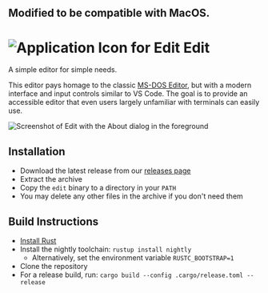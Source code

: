 Modified to be compatible with MacOS.
---

# ![Application Icon for Edit](./assets/edit.svg) Edit

A simple editor for simple needs.

This editor pays homage to the classic [MS-DOS Editor](https://en.wikipedia.org/wiki/MS-DOS_Editor), but with a modern interface and input controls similar to VS Code. The goal is to provide an accessible editor that even users largely unfamiliar with terminals can easily use.

![Screenshot of Edit with the About dialog in the foreground](./assets/edit_hero_image.png)

## Installation

* Download the latest release from our [releases page](https://github.com/microsoft/edit/releases/latest)
* Extract the archive
* Copy the `edit` binary to a directory in your `PATH`
* You may delete any other files in the archive if you don't need them

## Build Instructions

* [Install Rust](https://www.rust-lang.org/tools/install)
* Install the nightly toolchain: `rustup install nightly`
  * Alternatively, set the environment variable `RUSTC_BOOTSTRAP=1`
* Clone the repository
* For a release build, run: `cargo build --config .cargo/release.toml --release`
